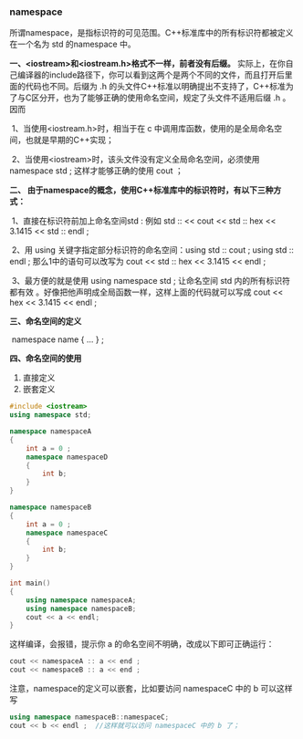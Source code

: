### **namespace**

​	所谓namespace，是指标识符的可见范围。C++标准库中的所有标识符都被定义在一个名为 std 的namespace 中。

**一、\<iostream>和<iostream.h>格式不一样，前者没有后缀。** 实际上，在你自己编译器的include路径下，你可以看到这两个是两个不同的文件，而且打开后里面的代码也不同。后缀为 .h 的头文件C++标准以明确提出不支持了，C++标准为了与C区分开，也为了能够正确的使用命名空间，规定了头文件不适用后缀  .h 。因而

​	1、当使用\<iostream.h>时，相当于在 c 中调用库函数，使用的是全局命名空间，也就是早期的C++实现；

​	2、当使用\<iostream>时，该头文件没有定义全局命名空间，必须使用 namespace std ; 这样才能够正确的使用 cout ；

**二、 由于namespace的概念，使用C++标准库中的标识符时，有以下三种方式：**

​	1、直接在标识符前加上命名空间std  :  例如  std :: << cout << std :: hex << 3.1415 << std :: endl ;

​	2、用 using 关键字指定部分标识符的命名空间：using std :: cout ; using std :: endl ; 那么1中的语句可以改写为 cout << std :: hex << 3.1415 << endl ;

​	3、最方便的就是使用 using namespace std ; 让命名空间 std 内的所有标识符都有效 。好像把他声明成全局函数一样，这样上面的代码就可以写成 cout << hex << 3.1415 << endl ;

**三、命名空间的定义**

​	namespace name { ... } ;

**四、命名空间的使用**

1. 直接定义
2. 嵌套定义

```c++
#include <iostream>
using namespace std;

namespace namespaceA
{
    int a = 0 ;
    namespace namespaceD
    {
    	int b;
    }    	
}

namespace namespaceB
{
    int a = 0 ;
    namespace namespaceC
    {
    	int b;
    }
}

int main()
{
    using namespace namespaceA;
    using namespace namespaceB;
	cout << a << endl;  
}
```

这样编译，会报错，提示你 a 的命名空间不明确，改成以下即可正确运行：

```C++
cout << namespaceA :: a << end ;
cout << namespaceB :: a << end ;
```



注意，namespace的定义可以嵌套，比如要访问 namespaceC 中的 b 可以这样写

```C++
using namespace namespaceB::namespaceC;
cout << b << endl ;  //这样就可以访问 namespaceC 中的 b 了；
```

